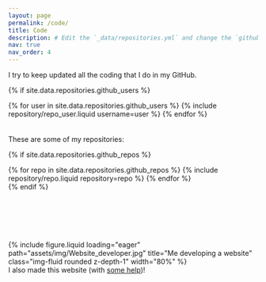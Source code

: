 ```yaml
---
layout: page
permalink: /code/
title: Code
description: # Edit the `_data/repositories.yml` and change the `github_users` and `github_repos` lists to include your own GitHub profile and repositories.
nav: true
nav_order: 4
---
```


I try to keep updated all the coding that I do in my GitHub.

{% if site.data.repositories.github_users %}

<div class="repositories d-flex flex-wrap flex-md-row flex-column justify-content-between align-items-center">
  {% for user in site.data.repositories.github_users %}
    {% include repository/repo_user.liquid username=user %}
  {% endfor %}
</div>

<br>
<br>
These are some of my repositories:

{% if site.data.repositories.github_repos %}

<div class="repositories d-flex flex-wrap flex-md-row flex-column justify-content-between align-items-center">
  {% for repo in site.data.repositories.github_repos %}
    {% include repository/repo.liquid repository=repo %}
  {% endfor %}
</div>
{% endif %}

<div style="padding-bottom: 100px; padding-top: 100px;">
<div class="row">
    <div class="col-sm mt-3 mt-md-0 text-center">
        {% include figure.liquid loading="eager" path="assets/img/Website_developer.jpg" title="Me developing a website" class="img-fluid rounded z-depth-1" width="80%" %}
    </div>
</div>
<div class="caption">
    I also made this website (with <a href="https://github.com/alshedivat/al-folio/tree/main">some help</a>)!
</div>
</div>

<!--
### And these are some of my GitHub stats
<!--
---

{% if site.repo_trophies.enabled %}
{% for user in site.data.repositories.github_users %}
{% if site.data.repositories.github_users.size > 1 %}

  <h4>{{ user }}</h4>
  {% endif %}
  <div class="repositories d-flex flex-wrap flex-md-row flex-column justify-content-between align-items-center">
  {% include repository/repo_trophies.liquid username=user %}
  </div>

---

{% endfor %}
{% endif %}
{% endif %}

-->
